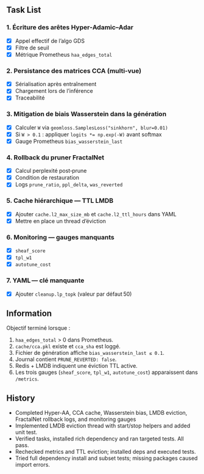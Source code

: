 ## Task List

### 1. Écriture des arêtes Hyper‑Adamic–Adar
- [x] Appel effectif de l’algo GDS
- [x] Filtre de seuil
- [x] Métrique Prometheus `haa_edges_total`

### 2. Persistance des matrices CCA (multi‑vue)
- [x] Sérialisation après entraînement
- [x] Chargement lors de l’inférence
- [x] Traceabilité

### 3. Mitigation de biais Wasserstein dans la génération
- [x] Calculer `W` via `geomloss.SamplesLoss("sinkhorn", blur=0.01)`
- [x] Si `W > 0.1` : appliquer `logits *= np.exp(-W)` avant softmax
- [x] Gauge Prometheus `bias_wasserstein_last`

### 4. Rollback du pruner FractalNet
- [x] Calcul perplexité post‑prune
- [x] Condition de restauration
- [x] Logs `prune_ratio`, `ppl_delta`, `was_reverted`

### 5. Cache hiérarchique — TTL LMDB
- [x] Ajouter `cache.l2_max_size_mb` et `cache.l2_ttl_hours` dans YAML
- [x] Mettre en place un thread d’éviction

### 6. Monitoring — gauges manquants
- [x] `sheaf_score`
- [x] `tpl_w1`
- [x] `autotune_cost`

### 7. YAML — clé manquante
- [x] Ajouter `cleanup.lp_topk` (valeur par défaut 50)

## Information
Objectif terminé lorsque :
1. `haa_edges_total` > 0 dans Prometheus.
2. `cache/cca.pkl` existe et `cca_sha` est loggé.
3. Fichier de génération affiche `bias_wasserstein_last ≤ 0.1`.
4. Journal contient `PRUNE_REVERTED: false`.
5. Redis + LMDB indiquent une éviction TTL active.
6. Les trois gauges (`sheaf_score`, `tpl_w1`, `autotune_cost`) apparaissent dans `/metrics`.

## History
- Completed Hyper-AA, CCA cache, Wasserstein bias, LMDB eviction,
  FractalNet rollback logs, and monitoring gauges
- Implemented LMDB eviction thread with start/stop helpers and added unit test.
- Verified tasks, installed rich dependency and ran targeted tests. All pass.
- Rechecked metrics and TTL eviction; installed deps and executed tests.
- Tried full dependency install and subset tests; missing packages caused import errors.
